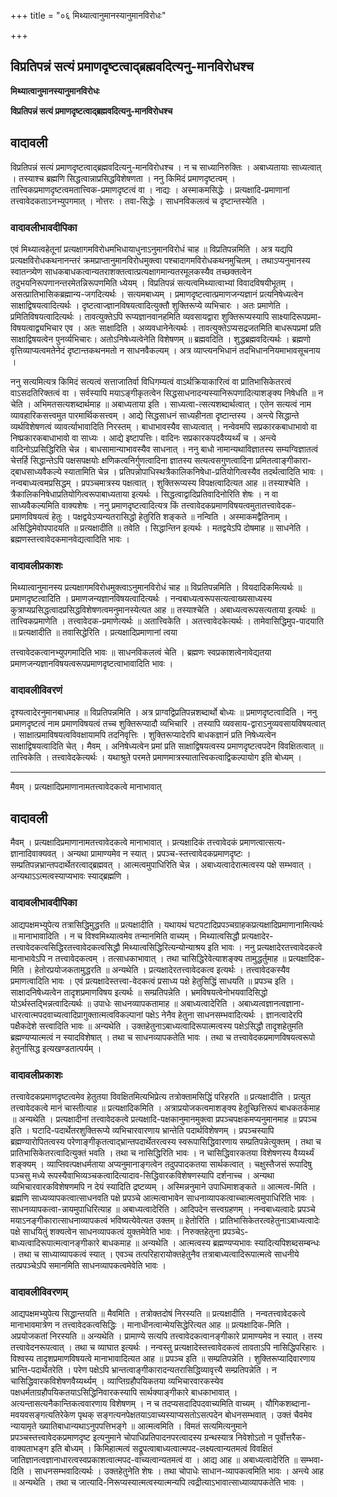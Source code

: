 +++
title = "०६ मिथ्यात्वानुमानस्यानुमानविरोधः"

+++


## विप्रतिपन्नं सत्यं प्रमाणदृष्टत्वाद्ब्रह्मवदित्यनु-मानविरोधश्च

**मिथ्यात्वानुमानस्यानुमानविरोधः**

**विप्रतिपन्नं सत्यं प्रमाणदृष्टत्वाद्ब्रह्मवदित्यनु-मानविरोधश्च**

## **वादावली**

विप्रतिपन्नं सत्यं प्रमाणदृष्टत्वाद्ब्रह्मवदित्यनु-मानविरोधश्च । न च साध्यानिरुक्तिः । अबाध्यतायाः साध्यत्वात् । तस्याश्च ब्रह्मणि सिद्धत्वान्नाप्रसिद्धविशेषणता । ननु किमिदं प्रमाणदृष्टत्वम् । तात्त्विकप्रमाणदृष्टत्वमतात्त्विक-प्रमाणदृष्टत्वं वा । नाद्यः । अस्माकमसिद्धेः । प्रत्यक्षादि-प्रमाणानां तत्त्वावेदकताऽनभ्युपगमात् । नोत्तरः । तवा-सिद्धेः । साधनविकलत्वं च दृष्टान्तस्येति ।

### **वादावलीभावदीपिका**

एवं मिथ्यात्वहेतूनां प्रत्यक्षागमविरोधमभिधायाधुनाऽनुमानविरोधं चाह ॥ विप्रतिपन्नमिति । अत्र यद्यपि प्रत्यक्षविरोधकथनानन्तरं क्रमप्राप्तानुमानविरोधमुक्त्वा पश्चादागमविरोधकथनमुचितम् । तथाऽप्यनुमानस्य स्वातन्त्र्येण साधकबाधकत्वान्यतराशक्तत्वात्प्रत्यक्षागमान्यतरमूलकस्यैव तच्छक्तत्वेन तदुभयनिरूपणानन्तरमेतन्निरूपणमिति ध्येयम् । विप्रतिपन्नं सत्यत्वमिथ्यात्वाभ्यां विवादविषयीभूतम् । असत्प्रातिभासिकब्रह्मान्य-जगदित्यर्थः । सत्यमबाध्यम् । प्रमाणदृष्टत्वात्प्रमाणजन्यज्ञानं प्रत्यनिषेध्यत्वेन साक्षाद्विषयत्वादित्यर्थः । दृष्टत्वाज्ज्ञानविषयत्वादित्युक्तौ शुक्तिरूप्ये व्यभिचारः । अतः प्रमाणेति । प्रमितिविषयत्वादित्यर्थः । तावत्युक्तेऽपि रूप्यज्ञानवानहमिति व्यवसायद्वारा शुक्तिरूप्यस्यापि साक्ष्यादिरूपप्रमा-विषयत्वाद्व्यभिचार एव । अतः साक्षादिति । अव्यवधानेनेत्यर्थः । तावत्युक्तेऽप्यसद्रजतमिति बाधरूपप्रमां प्रति साक्षाद्विषयत्वेन पुनर्व्यभिचारः। अतोऽनिषेध्यत्वेनेति विशेषणम् ॥ ब्रह्मवदिति । शुद्धब्रह्मवदित्यर्थः । ब्रह्मणो वृत्तिव्याप्यत्वमतेनेदं दृष्टान्तकथनमतो न साधनवैकल्यम् । अत्र व्याप्त्यनभिधानं तदभिधाननियमाभावसूचनाय ।

ननु सत्यमित्यत्र किमिदं सत्यत्वं सत्ताजातिर्वा विधिगम्यत्वं वाऽर्थक्रियाकारित्वं वा प्रातिभासिकेतरत्वं वाऽसदतिरिक्तत्वं वा । सर्वस्यापि मयाऽङ्गीकृतत्वेन सिद्धसाधनादन्यस्यानिरूपणादित्याशङ्क्य निषेधति ॥ न चेति । अभिमतसत्यशब्दार्थमाह ॥ अबाध्यताया इति । साध्यत्वा-त्सत्यशब्दार्थत्वात् । एतेन सत्यत्वं नाम व्यावहारिकसत्त्वमुत पारमार्थिकसत्त्वम् । आद्ये सिद्धसाधनं साध्यहीनता दृष्टान्तस्य । अन्त्ये सिद्धान्ते व्यर्थविशेषणत्वं व्यावर्त्याभावादिति निरस्तम् । बाधाभावस्यैव साध्यत्वात् । नन्वेवमपि सप्रकारकबाधाभावो वा निष्प्रकारकबाधाभावो वा साध्यः । आद्ये इष्टापत्तिः। वादिनः सप्रकारकपदवैय्यर्थ्यं च । अन्त्ये वादिनोऽप्रसिद्धिरिति चेन्न । बाधसामान्याभावस्यैव साधनात् । ननु बाधो नामान्यथाविज्ञातस्य सम्यग्विज्ञातत्वं चेत्तर्हि सिद्धान्तेऽपि पक्षसपक्षयोः क्षणिकत्वनिर्गुणत्वादिना ज्ञातस्य सत्यत्वसगुणत्वादिना प्रमितत्वाङ्गीकारा-द्बाधसाध्यवैकल्ये स्यातामिति चेन्न । प्रतिपन्नोपाधिस्थत्रैकालिकनिषेधा-प्रतियोगित्वस्यैव तदर्थत्वादिति भावः । नन्वबाध्यत्वमप्रसिद्धम् । प्रपञ्चमात्रस्य पक्षत्वात् । शुक्तिरूप्यस्य विपक्षत्वादित्यत आह ॥ तस्याश्चेति । त्रैकालिकनिषेधाप्रतियोगित्वरूपाबाध्यताया इत्यर्थः । सिद्धत्वाद्वादिप्रतिवादिनोरिति शेषः । न वा साध्यवैकल्यमिति वाक्यशेषः । ननु प्रमाणदृष्टत्वादित्यत्र किं तत्त्वावेदकप्रमाणविषयत्वमुतातत्त्वावेदक-प्रमाणविषयत्वं हेतुः । पक्षद्वयेऽप्यन्यतरासिद्धो हेतुरिति शङ्कते ॥ नन्विति । अस्माकमद्वैतिनाम् । असिद्धिमेवोपपादयति ॥ प्रत्यक्षादीति ॥ तवेति । सिद्धान्तिन इत्यर्थः । मतद्वयेऽपि दोषमाह ॥ साधनेति । ब्रह्मणस्तत्त्वावेदकमानवेद्यत्वादिति भावः ।

### **वादावलीप्रकाशः**

मिथ्यात्वानुमानस्य प्रत्यक्षागमविरोधमुक्त्वाऽनुमानविरोधं चाह ॥ विप्रतिपन्नमिति । वियदादिकमित्यर्थः ॥ प्रमाणदृष्टत्वादिति । प्रमाणजन्यज्ञानविषयत्वादित्यर्थः । नन्वबाध्यत्वरूपसत्यत्वाख्यसाध्यस्य कुत्राप्यप्रसिद्धत्वादप्रसिद्धविशेषणत्वमनुमानस्येत्यत आह ॥ तस्याश्चेति । अबाध्यत्वरूपसत्यताया इत्यर्थः ॥ तात्त्विकप्रमाणेति । तत्त्वावेदक-प्रमाणेत्यर्थः ॥ अतात्त्विकेति । अतत्त्वावेदकेत्यर्थः । तामेवासिद्धिमुप-पादयाति ॥ प्रत्यक्षादीति ॥ तवासिद्धेरिति । प्रत्यक्षादिप्रमाणानां त्वया

तत्त्वावेदकत्वानभ्युपगमादिति भावः ॥ साधनविकलत्वं चेति । ब्रह्मणः स्वप्रकाशत्वेनावेद्यतया प्रमाणजन्यज्ञानविषयत्वरूपप्रमाणदृष्टत्वाभावादिति भावः ।

### **वादावलीविवरणं**

दृश्यत्वादेरनुमानबाधमाह ॥ विप्रतिपन्नमिति । अत्र प्राग्वद्विप्रतिपन्नशब्दार्थो बोध्यः ॥ प्रमाणदृष्टत्वादिति । ननु प्रमाणदृष्टत्वं नाम प्रमाणविषयत्वं तच्च शुक्तिरूप्यादौ व्यभिचारि । तस्यापि व्यवसाय-द्वाराऽनुव्यवसायविषयत्वात् । साक्षात्प्रमाविषयत्वविवक्षायामपि तदनिवृत्तिः । शुक्तिरूप्यादेरपि बाधकज्ञानं प्रति निषेध्यत्वेन साक्षाद्विषयत्वादिति चेत् । मैवम् । अनिषेध्यत्वेन प्रमां प्रति साक्षाद्विषयत्वस्य प्रमाणदृष्टत्वपदेन विवक्षितत्वात् ॥ तात्त्विकेति । तत्त्वावेदकेत्यर्थः । यथाश्रुते परमते प्रमाणमात्रस्यातात्त्विकत्वाद्विकल्पायोग इति बोध्यम् ।

------------------------------------------------------------------------

मैवम् । प्रत्यक्षादिप्रमाणानामतत्त्वावेदकत्वे मानाभावात्

## **वादावली**

मैवम् । प्रत्यक्षादिप्रमाणानामतत्त्वावेदकत्वे मानाभावात् । प्रत्यक्षादिकं तत्त्वावेदकं प्रमाणत्वात्सत्य-ज्ञानादिवाक्यवत् । अन्यथा प्रामाण्यमेव न स्यात् । प्रपञ्च-स्तत्त्वावेदकप्रमाणदृष्टः । सम्प्रतिपन्नभ्रान्तपदार्थेतरत्वाद्ब्रह्मवत् । आत्मत्वमुपाधिरिति चेन्न । अबाध्यत्वादेरात्मत्वस्य पक्षे सम्भवात् । अन्यथाऽऽत्मत्वस्याप्यभावः स्याद्ब्रह्मणि ।

### **वादावलीभावदीपिका**

आद्यपक्षमभ्युपेत्य तत्रासिद्धिमुद्धरति ॥ प्रत्यक्षादीति । यथायथं घटपटादिप्रपञ्चग्राहकप्रत्यक्षादिप्रमाणानामित्यर्थः ॥ मानाभावादिति । न च विश्वमिथ्यात्वमेव तन्मानमिति वाच्यम् । मिथ्यात्वसिद्धौ प्रत्यक्षादेर-तत्त्वावेदकत्वसिद्धिरतत्त्वावेदकत्वसिद्धौ मिथ्यात्वसिद्धिरित्यन्योन्याश्रय इति भावः । ननु प्रत्यक्षादेरतत्त्वावेदकत्वे मानाभावेऽपि न तत्त्वावेदकत्वम् । तत्साधकाभावात् । तथा चासिद्धिरेवेत्याशङ्क्य तामुद्धर्तुमाह ॥ प्रत्यक्षादिक-मिति । हेतोरप्रयोजकतामुद्धरति ॥ अन्यथेति । प्रत्यक्षादेरतत्त्वावेदकत्व इत्यर्थः । तत्त्वावेदकस्यैव प्रमाणत्वादिति भावः । एवं प्रत्यक्षादेस्तत्त्वा-वेदकत्वं प्रसाध्य पक्षे हेतुसिद्धिं साधयति ॥ प्रपञ्च इति । साक्षादनिषेध्यत्वेन तादृशप्रमाणविषय इत्यर्थः ॥ सम्प्रतिपन्नेति । भ्रमविषयत्वेनोभयवादिसिद्धो योऽर्थस्तद्भिन्नत्वादित्यर्थः ॥ उपाधेः साधनव्यापकतामाह ॥ अबाध्यत्वादेरिति । अबाध्यत्वज्ञानत्वज्ञाना-धारत्वात्मपदवाच्यत्वादिप्रागुक्तात्मत्वविकल्पानां पक्षेऽ नेनैव हेतुना साधनसम्भवादित्यर्थः । ज्ञानत्वादेरपि पक्षैकदेशे सत्त्वादिति भावः ॥ अन्यथेति । उक्तहेतुनाऽबाध्यत्वादिरूपात्मत्वस्य पक्षेऽसिद्धौ तादृशहेतुमति ब्रह्मण्यप्यात्मत्वं न स्यादविशेषात् । तथा च साधनव्यापकतेति भावः । तथा च तत्त्वावेदकप्रमाणविषयत्वरूपो हेतुर्नासिद्ध इत्यखण्डतात्पर्यम् ।

### **वादावलीप्रकाशः**

तत्त्वावेदकप्रमाणदृष्टत्वमेव हेतुतया विवक्षितमित्यभिप्रेत्य तत्रोक्तामसिद्धिं परिहरति ॥ प्रत्यक्षादीति । प्रत्युत तत्त्वावेदकत्वे मानं चास्तीत्याह ॥ प्रत्यक्षादिकमिति । अत्राप्रयोजकत्वमाशङ्क्य हेतूच्छित्तिरूपं बाधकतर्कमाह ॥ अन्यथेति । प्रत्यक्षादीनां तत्त्वावेदकत्वे प्रत्यक्षादि-पक्षकानुमानमुक्त्वा प्रपञ्चपक्षकमप्यनुमानमाह ॥ प्रपञ्च इति । घटादि-पदार्थेतरशुक्तिरूप्ये व्यभिचारवारणाय भ्रान्तेति पदार्थविशेषणम् । प्रपञ्चस्यापि ब्रह्मण्यारोपितत्वस्य परेणाङ्गीकृतत्वाद्भ्रान्तपदार्थेतरत्वस्य स्वरूपासिद्धिवारणाय सम्प्रतिपन्नेत्युक्तम् । तथा च प्रातिभासिकेतरत्वादित्युक्तं भवति । तथा च नासिद्धिरिति भावः । न चासिद्धिवारकतया विशेषणस्य वैय्यर्थ्यं शङ्क्यम् । व्याप्तिवत्पक्षधर्मताया अप्यनुमानाङ्गत्वेन तदुपपादकतया सार्थकत्वात् । चक्षुस्तैजसं रूपादिषु पञ्चसु मध्ये रूपस्यैवाभिव्यञ्चकत्वादित्यादाव-सिद्धिवारकविशेषणस्यापि दर्शनाच्च । अन्यथा व्यभिचारवारकविशेषणमपि न देयं स्यादिति द्रष्टव्यम् । अस्मिन्ननुमाने उपाधिमाशङ्कते ॥ आत्मत्व-मिति । ब्रह्मणि साध्यव्यापकत्वात्साधनवति पक्षे प्रपञ्चे आत्मत्वाभावेन साधनाव्यापकत्वाच्चात्मत्वमुपाधिरिति भावः । साधनव्यापकत्वा-न्नायमुपाधिरित्याह ॥ अबाध्यत्वादेरिति । आदिपदेन सत्त्वग्रहणम् । नन्वबाध्यत्वादेः प्रपञ्चे मयाऽनङ्गीकारात्साधनाव्यापकत्वं भविष्यत्येवेत्यत उक्तम् ॥ हेतोरिति । प्रातिभासिकेतरत्वहेतुनाऽबाध्यत्वादेः पक्षे साधयितुं शक्यत्वेन साधनव्यापकत्वं युक्तमेवेति भावः । निरुक्तहेतुना प्रपञ्चेऽ-बाध्यत्वादिरूपात्मत्वानङ्गीकारे बाधकमाह ॥ अन्यथेति । आत्मत्वस्य ब्रह्मण्यप्यभावः स्यादित्यपिशब्दसम्बन्धः । तथा च साध्याव्यापकत्वं स्यात् । एवञ्च तत्परिहारायोक्तहेतुनैव तत्राबाध्यत्वादिरूपात्मत्वे साधनीये तत्प्रपञ्चेऽपि समानमिति साधनव्यापकत्वमेवेति भावः ।

### **वादावलीविवरणम्**

आद्यपक्षमभ्युपेत्य सिद्धान्तयति ॥ मैवमिति । तत्रोक्तदोषं निरस्यति ॥ प्रत्यक्षादीति । नन्वतत्त्वावेदकत्वे मानाभावमात्रेण न तत्त्वावेदकत्वसिद्धिः । मानाधीनत्वान्मेयसिद्धेरित्यत आह ॥ प्रत्यक्षादिक-मिति । अप्रयोजकतां निरस्यति ॥ अन्यथेति । प्रामाण्ये सत्यपि तत्त्वावेदकत्वानङ्गीकारे प्रामाण्यमेव न स्यात् । तस्य तत्त्वावेदनरूपत्वात् । तथा च व्याघात इत्यर्थः । नन्वस्तु प्रत्यक्षादेस्तत्त्वावेदकत्वं तावताऽपि नासिद्धिपरिहारः । विश्वस्य तादृशप्रमाणविषयत्वे मानाभावादित्यत आह ॥ प्रपञ्च इति ॥ सम्प्रतिपन्नेति । शुक्तिरूप्यादिवारणाय भ्रान्ति-पदार्थेतरेति । परेण पक्षेऽपि भ्रान्तत्वाङ्गीकारादन्यतरासिद्धिव्यावृत्त्यै सम्प्रतिपन्नेति । न चासिद्धिवारकविशेषणवैय्यर्थ्यम् । व्याप्तिग्रहौपयिकतया व्यभिचारवारकस्येव पक्षधर्मताग्रहौपयिकतयाऽसिद्धिनिवारकस्यापि सार्थक्याङ्गीकारे बाधकाभावात् । अत्यन्तासत्यनैकान्तिकत्ववारणाय विशेषणम् । न च तदप्यसदादिपदवाच्यमिति वाच्यम् । यौगिकशब्दाना-मवयवसङ्गत्यतिरेकेण पृथक् सङ्गत्यनपेक्षतयाऽवाच्यस्याप्यसतोऽसत्पदेन बोधनसम्भवात् । उक्तं चैवमेव न्यायामृते ख्यातिबाधान्यथाऽनुपपत्तिभङ्गे ॥ आत्मत्वमिति । विमतं सत्यमित्यनुमाने प्रपञ्चस्तत्त्वावेदकप्रमाणदृष्ट इत्यनुमाने चोपाधिप्रतिपादनपरत्वादस्य ग्रन्थस्यात्र निवेशोऽतो न पूर्वोत्तरैक-वाक्यताभङ्ग इति बोध्यम् । किमिहात्मत्वं सद्रूपत्वाबाध्यत्वात्मपद-लक्ष्यत्वान्यतमत्वं विवक्षितं जातिज्ञानत्वज्ञानाधारत्वस्वप्रकाशत्वात्मपद-वाच्यत्वान्यतमत्वं वा । आद्य आह ॥ अबाध्यत्वादेरिति ॥ सम्भवा-दिति । साधनसम्भवादित्यर्थः । उक्तहेतुनेति शेषः । तथा चोपाधेः साधान-व्यापकत्वमिति भावः । अन्त्ये आह ॥ अन्यथेति । तथा च जात्यादि-निरूप्यस्यात्मत्वस्यात्मन्यपि त्वद्रीत्याऽभावात्साध्याव्यापकतेति भावः ।

